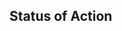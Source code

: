 
## Status of Action
<img scr="https://github.com/ElGastar/Workflow/workflows/PHP_Comoser/badge.svg?branch=master">
